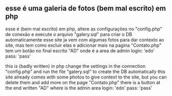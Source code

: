 esse é uma galeria de fotos (bem mal escrito) em php
--------------------
esse é (bem mal escrito) em php,
altere as configurações no "config.php" de conexão e execute o arquivo "galery.sql" para criar o DB automaticamente
esse site ja vem com algumas fotos para dar contexto ao site, mas tem como excluir elas e adicionar mais
na pagina "Contato.php" tem um botão no final escrito "AD" onde é a area de admin
login: 'edo'
pass: 'pass'

this is (badly written) in php
change the settings in the connection "config.php" and run the file "galery.sql" to create the DB automatically
this site already comes with some photos to give context to the site, but you can delete them and add more
on the page "Contato.php" there is a button at the end written "AD" where is the admin area
login: 'edo'
pass: 'pass'
